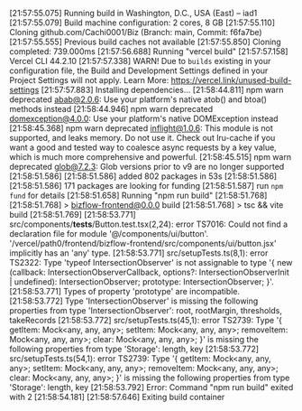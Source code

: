 [21:57:55.075] Running build in Washington, D.C., USA (East) – iad1
[21:57:55.079] Build machine configuration: 2 cores, 8 GB
[21:57:55.110] Cloning github.com/Cachi0001/Biz (Branch: main, Commit: f6fa7be)
[21:57:55.555] Previous build caches not available
[21:57:55.850] Cloning completed: 739.000ms
[21:57:56.688] Running "vercel build"
[21:57:57.158] Vercel CLI 44.2.10
[21:57:57.338] WARN! Due to `builds` existing in your configuration file, the Build and Development Settings defined in your Project Settings will not apply. Learn More: https://vercel.link/unused-build-settings
[21:57:57.883] Installing dependencies...
[21:58:44.811] npm warn deprecated abab@2.0.6: Use your platform's native atob() and btoa() methods instead
[21:58:44.946] npm warn deprecated domexception@4.0.0: Use your platform's native DOMException instead
[21:58:45.368] npm warn deprecated inflight@1.0.6: This module is not supported, and leaks memory. Do not use it. Check out lru-cache if you want a good and tested way to coalesce async requests by a key value, which is much more comprehensive and powerful.
[21:58:45.515] npm warn deprecated glob@7.2.3: Glob versions prior to v9 are no longer supported
[21:58:51.586] 
[21:58:51.586] added 802 packages in 53s
[21:58:51.586] 
[21:58:51.586] 171 packages are looking for funding
[21:58:51.587]   run `npm fund` for details
[21:58:51.658] Running "npm run build"
[21:58:51.768] 
[21:58:51.768] > bizflow-frontend@0.0.0 build
[21:58:51.768] > tsc && vite build
[21:58:51.769] 
[21:58:53.771] src/components/__tests__/Button.test.tsx(2,24): error TS7016: Could not find a declaration file for module '@/components/ui/button'. '/vercel/path0/frontend/bizflow-frontend/src/components/ui/button.jsx' implicitly has an 'any' type.
[21:58:53.771] src/setupTests.ts(8,1): error TS2322: Type 'typeof IntersectionObserver' is not assignable to type '{ new (callback: IntersectionObserverCallback, options?: IntersectionObserverInit | undefined): IntersectionObserver; prototype: IntersectionObserver; }'.
[21:58:53.771]   Types of property 'prototype' are incompatible.
[21:58:53.772]     Type 'IntersectionObserver' is missing the following properties from type 'IntersectionObserver': root, rootMargin, thresholds, takeRecords
[21:58:53.772] src/setupTests.ts(45,1): error TS2739: Type '{ getItem: Mock<any, any, any>; setItem: Mock<any, any, any>; removeItem: Mock<any, any, any>; clear: Mock<any, any, any>; }' is missing the following properties from type 'Storage': length, key
[21:58:53.772] src/setupTests.ts(54,1): error TS2739: Type '{ getItem: Mock<any, any, any>; setItem: Mock<any, any, any>; removeItem: Mock<any, any, any>; clear: Mock<any, any, any>; }' is missing the following properties from type 'Storage': length, key
[21:58:53.792] Error: Command "npm run build" exited with 2
[21:58:54.181] 
[21:58:57.646] Exiting build container